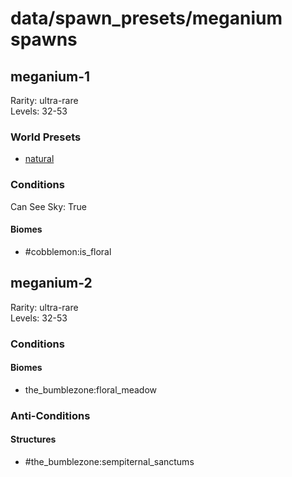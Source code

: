 # data/spawn_presets/meganium spawns  
  
## meganium-1  
Rarity: ultra-rare  
Levels: 32-53  
  
### World Presets  
* [natural](/data/spawn_data/natural.md)  
  
### Conditions  
Can See Sky: True  
  
#### Biomes  
  * #cobblemon:is_floral
  
  
## meganium-2  
Rarity: ultra-rare  
Levels: 32-53  
  
### Conditions  
  
#### Biomes  
  * the_bumblezone:floral_meadow
  
  
### Anti-Conditions  
  
#### Structures  
  * #the_bumblezone:sempiternal_sanctums
  
